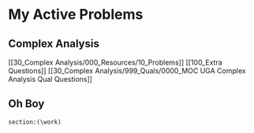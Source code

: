 # My Active Problems

## Complex Analysis

[[30_Complex Analysis/000_Resources/10_Problems]]
[[100_Extra Questions]]
[[30_Complex Analysis/999_Quals/0000_MOC UGA Complex Analysis Qual Questions]]

## Oh Boy

```query
section:(\work)
```
